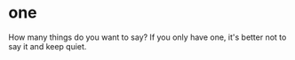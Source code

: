 # one
How many things do you want to say? If you only have one, it's better not to say it and keep quiet.
